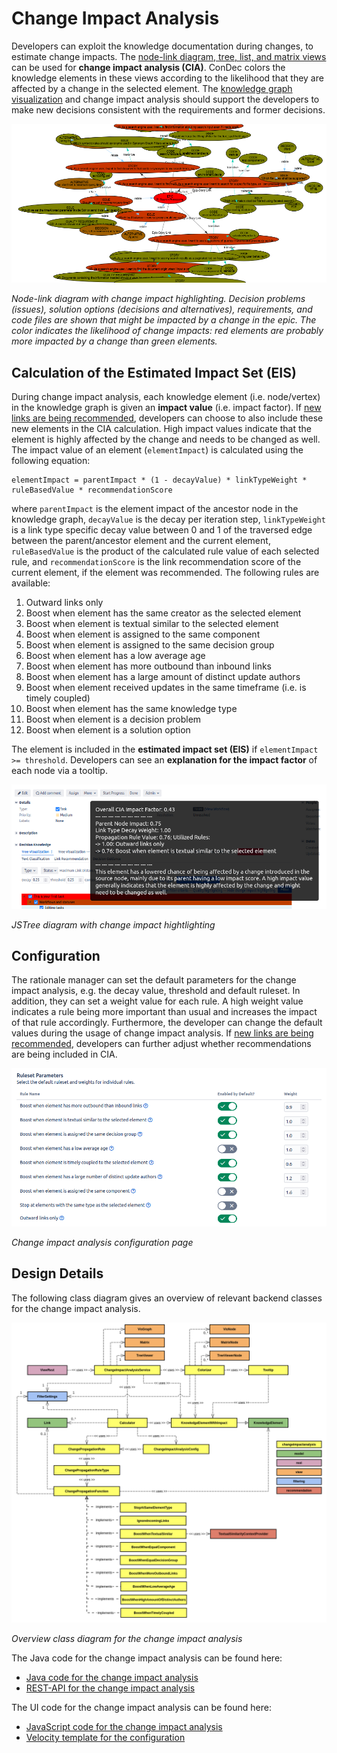 # Change Impact Analysis

Developers can exploit the knowledge documentation during changes, to estimate change impacts.
The [node-link diagram, tree, list, and matrix views](knowledge-visualization.md) can be used for **change impact analysis (CIA)**.
ConDec colors the knowledge elements in these views according to the likelihood that they are affected by a change in the selected element.
The [knowledge graph visualization](knowledge-visualization.md) and change impact analysis should support the developers to make new decisions consistent with the requirements and former decisions.

![Node-link diagram with change impact highlighting](../screenshots/change_impact_analysis_user_story_ise2020_graph.png)

*Node-link diagram with change impact highlighting. 
Decision problems (issues), solution options (decisions and alternatives), requirements, and code files are shown that might be impacted by a change in the epic. 
The color indicates the likelihood of change impacts: 
red elements are probably more impacted by a change than green elements.*

## Calculation of the Estimated Impact Set (EIS)

During change impact analysis, each knowledge element (i.e. node/vertex) in the knowledge graph is given an **impact value** (i.e. impact factor). If [new links are being recommended](link-recommendation.md), developers can choose to also include these new elements in the CIA calculation.
High impact values indicate that the element is highly affected by the change and needs to be changed as well. 
The impact value of an element (`elementImpact`) is calculated using the following equation:

```
elementImpact = parentImpact * (1 - decayValue) * linkTypeWeight * ruleBasedValue * recommendationScore
```

where `parentImpact` is the element impact of the ancestor node in the knowledge graph, 
`decayValue` is the decay per iteration step, `linkTypeWeight` is a link type specific decay value between 0 and 1 of the traversed edge between the parent/ancestor element and the current element, 
`ruleBasedValue` is the product of the calculated rule value of each selected rule, and `recommendationScore` is the link recommendation score of the current element, if the element was recommended.
The following rules are available:

1. Outward links only
2. Boost when element has the same creator as the selected element
3. Boost when element is textual similar to the selected element
4. Boost when element is assigned to the same component
5. Boost when element is assigned to the same decision group
6. Boost when element has a low average age
7. Boost when element has more outbound than inbound links 
8. Boost when element has a large amount of distinct update authors
9. Boost when element received updates in the same timeframe (i.e. is timely coupled)
10. Boost when element has the same knowledge type
11. Boost when element is a decision problem
12. Boost when element is a solution option

The element is included in the **estimated impact set (EIS)** if `elementImpact >= threshold`.
Developers can see an **explanation for the impact factor** of each node via a tooltip.

![JSTree diagram with change impact highlighting](../screenshots/change_impact_analysis_treeview_tooltip.png)

*JSTree diagram with change impact hightlighting*

## Configuration
The rationale manager can set the default parameters for the change impact analysis, e.g. the decay value, threshold and default ruleset. In addition, they can set a weight value for each rule. A high weight value indicates a rule being more important than usual and increases the impact of that rule accordingly.
Furthermore, the developer can change the default values during the usage of change impact analysis. If [new links are being recommended](link-recommendation.md), developers can further adjust whether recommendations are being included in CIA.

![Change impact analysis configuration page](../screenshots/change_impact_analysis_configuration.png)

*Change impact analysis configuration page*

## Design Details
The following class diagram gives an overview of relevant backend classes for the change impact analysis.

![Overview class diagram](../screenshots/change_impact_analysis_class_diagram.png)

*Overview class diagram for the change impact analysis*

The Java code for the change impact analysis can be found here:

- [Java code for the change impact analysis](../../src/main/java/de/uhd/ifi/se/decision/management/jira/changeimpactanalysis)
- [REST-API for the change impact analysis](../../src/main/java/de/uhd/ifi/se/decision/management/jira/rest/ChangeImpactAnalysisRest.java)

The UI code for the change impact analysis can be found here:

- [JavaScript code for the change impact analysis](../../src/main/resources/js/changeimpactanalysis)
- [Velocity template for the configuration](../../src/main/resources/templates/settings/changeImpactAnalysisSettings.vm)